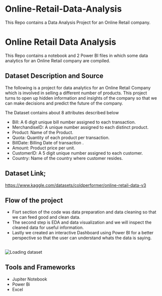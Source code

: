# Online-Retail-Data-Analysis
This Repo contains a Data Analysis Project for an Online Retail company.
# Online Retail Data Analysis

This Repo contains a notebook and 2 Power BI files in which some data analytics for an Online Retail company are compiled. 


## Dataset Description and Source
The following is a project for data analytics for an Online Retail Company which is involved in selling a different number of products. This project turns to open up hidden information and insights of the company so that we can make decisions and predict the future of the company.

The Dataset contains about 8 attributes described below
- Bill: A 6 digit unique bill number assigned to each transaction.
- MerchandiseID: A unique number assigned to each distinct product.
- Product: Name of the Product.
- Quota: Quantity of each product per transaction.
- BillDate:	Billing Date of transaction .
- Amount: Product price per unit.
- CustomerID: A 5 digit unique number assigned to each customer.
- Country: Name of the country where customer resides.


## Dataset Link;

https://www.kaggle.com/datasets/coldperformer/online-retail-data-v3

## Flow of the project

- Fisrt section of the code was data preparation and data cleaning so that we can feed good and clean data.
- The second step is EDA and data visualization and we will inspect the cleaned data for useful information.
- Lastly we created an interactive Dashboard using Power BI for a better perspective so that the user can understand whats the data is saying.
## 

![Loading dataset](https://via.placeholder.com/468x300?text=App+Screenshot+Here)

## Tools and Frameworks

- Jupiter Notebook
- Power Bi
- Excel
